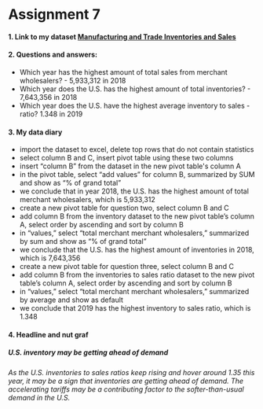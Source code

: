 # Assignment 7
#### 1. Link to my dataset [Manufacturing and Trade Inventories and Sales](https://www.census.gov/economic-indicators/) 
#### 2. Questions and answers: 
* Which year has the highest amount of total sales from merchant wholesalers? - 5,933,312 in 2018
* Which year does the U.S. has the highest amount of total inventories? - 7,643,356 in 2018
* Which year does the U.S. have the highest average inventory to sales - ratio? 1.348 in 2019
#### 3. My data diary 
* import the dataset to excel, delete top rows that do not contain statistics  
* select column B and C, insert pivot table using these two columns 
* insert “column B” from the dataset in the new pivot table's column A
* in the pivot table, select “add values” for column B, summarized by SUM and show as “% of grand total”
* we conclude that in year 2018, the U.S. has the highest amount of total merchant wholesalers, which is 5,933,312
* create a new pivot table for question two, select column B and C
* add column B from the inventory dataset to the new pivot table’s column A, select order by ascending and sort by column B
* in “values,” select “total merchant merchant wholesalers,” summarized by sum and show as “% of grand total”
* we conclude that the U.S. has the highest amount of inventories in 2018, which is 7,643,356
* create a new pivot table for question three, select column B and C
* add column B from the inventories to sales ratio dataset to the new pivot table’s column A, select order by ascending and sort by column B
* in “values,” select “total merchant merchant wholesalers,” summarized by average and show as default 
* we conclude that 2019 has the highest inventory to sales ratio, which is 1.348
#### 4. Headline and nut graf
##### U.S. inventory may be getting ahead of demand
###### As the U.S. inventories to sales ratios keep rising and hover around 1.35 this year, it may be a sign that inventories are getting ahead of demand. The accelerating tariffs may be a contributing factor to the softer-than-usual demand in the U.S.
